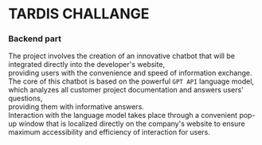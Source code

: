 # TARDIS CHALLANGE 

### Backend part

  The project involves the creation of an innovative chatbot that will be integrated directly into the developer's website, <br />
providing users with the convenience and speed of information exchange. The core of this chatbot is based on the powerful `GPT API` language model, 
which analyzes all customer project documentation and answers users' questions, <br />
providing them with informative answers. <br />
Interaction with the language model takes place through a convenient pop-up window that is localized directly on the company's website to ensure maximum accessibility and efficiency of interaction for users.
